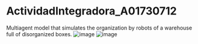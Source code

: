 # ActividadIntegradora_A01730712
Multiagent model that simulates the organization by robots of a warehouse full of disorganized boxes.
![image](https://user-images.githubusercontent.com/67491368/174848151-dfe22a27-3631-400e-8572-14cd822f2458.png)
![image](https://user-images.githubusercontent.com/67491368/174848269-1080ad0a-5764-43a8-9d65-23c424ef51d9.png)
